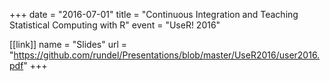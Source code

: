 +++
date = "2016-07-01"
title = "Continuous Integration and Teaching Statistical Computing with R"
event = "UseR! 2016"

[[link]]
name = "Slides"
url = "https://github.com/rundel/Presentations/blob/master/UseR2016/user2016.pdf"
+++
